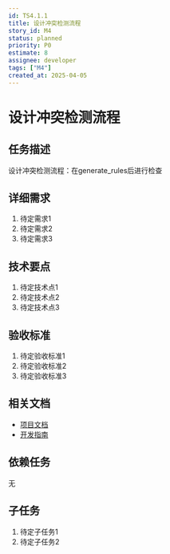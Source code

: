 ```yaml
---
id: TS4.1.1
title: 设计冲突检测流程
story_id: M4
status: planned
priority: P0
estimate: 8
assignee: developer
tags: ["M4"]
created_at: 2025-04-05
---
```


# 设计冲突检测流程

## 任务描述

设计冲突检测流程：在generate_rules后进行检查

## 详细需求

1. 待定需求1
2. 待定需求2
3. 待定需求3

## 技术要点

1. 待定技术点1
2. 待定技术点2
3. 待定技术点3

## 验收标准

1. 待定验收标准1
2. 待定验收标准2
3. 待定验收标准3

## 相关文档

- [项目文档](../../../docs/README.md)
- [开发指南](../../../docs/development.md)

## 依赖任务

无

## 子任务

1. 待定子任务1
2. 待定子任务2

